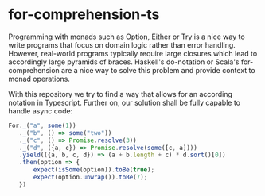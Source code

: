 # for-comprehension-ts
Programming with monads such as Option, Either or Try is a nice way to write programs that focus on domain logic rather than error handling. 
However, real-world programs typically require large closures which lead to accordingly large pyramids of braces. 
Haskell's do-notation or Scala's for-comprehension are a nice way to solve this problem and provide context to monad operations.  

With this repository we try to find a way that allows for an according notation in Typescript. Further on, our solution shall be fully capable to handle async code:

```typescript
For._("a", some(1))
   ._("b", () => some("two"))
   ._("c", () => Promise.resolve(3))
   ._("d", ({a, c}) => Promise.resolve(some([c, a])))
   .yield(({a, b, c, d}) => (a + b.length + c) * d.sort()[0])
   .then(option => {
       expect(isSome(option)).toBe(true);
       expect(option.unwrap()).toBe(7);
   })
```
